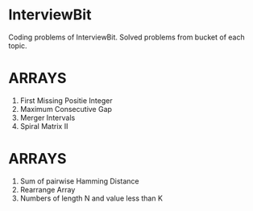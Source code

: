 # InterviewBit
Coding problems of InterviewBit. Solved problems from bucket of each topic.

ARRAYS
======================================
1. First Missing Positie Integer
2. Maximum Consecutive Gap
3. Merger Intervals
4. Spiral Matrix II

ARRAYS
======================================
1. Sum of pairwise Hamming Distance
2. Rearrange Array
3. Numbers of length N and value less than K